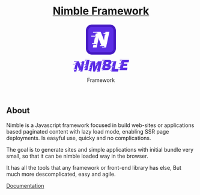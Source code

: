 <h1 align="center" style="color: #444">
	<a href="https://ericferreira1992.github.io/nimble-page">Nimble Framework</a>
</h1>
<p align="center">
	<img align="center" src="nimble_icon.png" alt="nimble" width="80px"/>
</p>

<p align="center" style="color: #777">
	<img align="center" src="logo.png" alt="nimble"/>
	<p align="center">Framework</p>
</p>
<br>

## About
Nimble is a Javascript framework focused in build web-sites or applications based paginated content with lazy load mode, enabling SSR page deployments. Is easyful use, quicky and no complications.

The goal is to generate sites and simple applications with initial bundle very small, so that it can be nimble loaded way in the browser.

It has all the tools that any framework or front-end library has else, But much more descomplicated, easy and agile.

<a href="https://ericferreira1992.github.io/nimble-page">Documentation</a>
